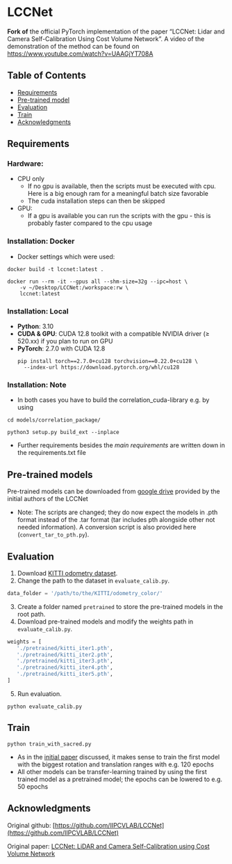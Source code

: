 # LCCNet

**Fork of** the official PyTorch implementation of the paper “LCCNet: Lidar and Camera Self-Calibration Using Cost Volume Network”. A video of the demonstration of the method can be found on
 https://www.youtube.com/watch?v=UAAGjYT708A



## Table of Contents

- [Requirements](#Requirements)
- [Pre-trained model](#Pre-trained_model)
- [Evaluation](#Evaluation)
- [Train](#Train)
- [Acknowledgments](#Acknowledgments)
<!-- - [Citation](#Citation)  currently no content! !-->



## Requirements

### Hardware:
  - CPU only
    - If no gpu is available, then the scripts must be executed with cpu. Here is a big enough ram for a meaningful batch size favorable
    - The cuda installation steps can then be skipped
  - GPU:
    - If a gpu is available you can run the scripts with the gpu - this is probably faster compared to the cpu usage

### Installation: Docker

  - Docker settings which were used:
  ```commandline
  docker build -t lccnet:latest .

  docker run --rm -it --gpus all --shm-size=32g --ipc=host \
      -v ~/Desktop/LCCNet:/workspace:rw \
      lccnet:latest
  
  ```

### Installation: Local

- **Python**: 3.10
- **CUDA & GPU**: CUDA 12.8 toolkit with a compatible NVIDIA driver (≥ 520.xx) if you plan to run on GPU
- **PyTorch**: 2.7.0 with CUDA 12.8
  ```commandline
  pip install torch==2.7.0+cu128 torchvision==0.22.0+cu128 \
    --index-url https://download.pytorch.org/whl/cu128

### Installation: Note

- In both cases you have to build the correlation_cuda-library e.g. by using
```commandline
cd models/correlation_package/

python3 setup.py build_ext --inplace
```

- Further requirements besides the _main requirements_ are written down in the requirements.txt file



## Pre-trained models

Pre-trained models can be downloaded from [google drive](https://drive.google.com/drive/folders/1VbQV3ERDeT3QbdJviNCN71yoWIItZQnl?usp=sharing) provided by the initial authors of the LCCNet

- Note: The scripts are changed; they do now expect the models in .pth format instead of the .tar format (tar includes pth alongside other not needed information). A conversion script is also provided here (`convert_tar_to_pth.py`).



## Evaluation

1. Download [KITTI odometry dataset](http://www.cvlibs.net/datasets/kitti/eval_odometry.php).
2. Change the path to the dataset in `evaluate_calib.py`.
```python
data_folder = '/path/to/the/KITTI/odometry_color/'
```
3. Create a folder named `pretrained` to store the pre-trained models in the root path.
4. Download pre-trained models and modify the weights path in `evaluate_calib.py`.
```python
weights = [
   './pretrained/kitti_iter1.pth',
   './pretrained/kitti_iter2.pth',
   './pretrained/kitti_iter3.pth',
   './pretrained/kitti_iter4.pth',
   './pretrained/kitti_iter5.pth',
]
```
5. Run evaluation.
```commandline
python evaluate_calib.py
```



## Train
```commandline
python train_with_sacred.py
```
- As in the [initial paper](https://arxiv.org/pdf/2012.13901) discussed, it makes sense to train the first model with the biggest rotation and translation ranges with e.g. 120 epochs
- All other models can be transfer-learning trained by using the first trained model as a pretrained model; the epochs can be lowered to e.g. 50 epochs



<!--
## Citation
 
Thank you for citing our paper if you use any of this code or datasets.
```
_Insert here the citation_
```
!-->



## Acknowledgments
Original github: [https://github.com/IIPCVLAB/LCCNet](https://github.com/IIPCVLAB/LCCNet)

Original paper: [LCCNet: LiDAR and Camera Self-Calibration using Cost Volume Network](https://arxiv.org/pdf/2012.13901)
